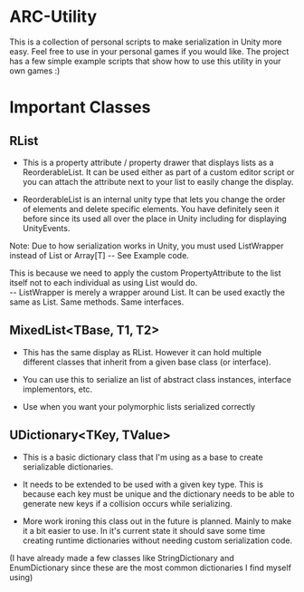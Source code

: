 # ARC-Utility

This is a collection of personal scripts to make serialization in Unity more easy. Feel free to use in your personal games if you would like.
The project has a few simple example scripts that show how to use this utility in your own games :)

# __Important Classes__

## RList
* This is a property attribute / property drawer that displays lists as a ReorderableList.
It can be used either as part of a custom editor script or you can attach the attribute next to your list to easily change the display.

* ReorderableList is an internal unity type that lets you change the order of elements and delete specific elements.
You have definitely seen it before since its used all over the place in Unity including for displaying UnityEvents.

Note: Due to how serialization works in Unity, you must used ListWrapper<T> instead of List<T> or Array[T] -- See Example code.

This is because we need to apply the custom PropertyAttribute to the list itself not to each individual as using List<T> would do.\
-- ListWrapper<T> is merely a wrapper around List<T>. It can be used exactly the same as List. Same methods. Same interfaces.

## MixedList<TBase, T1, T2>
* This has the same display as RList. However it can hold multiple different classes that inherit from a given base class (or interface).

* You can use this to serialize an list of abstract class instances, interface implementors, etc. 

* Use when you want your polymorphic lists serialized correctly

## UDictionary<TKey, TValue>
* This is a basic dictionary class that I'm using as a base to create serializable dictionaries. 

* It needs to be extended to be used with a given key type. This is because each key must be unique and the dictionary needs to be able
to generate new keys if a collision occurs while serializing.

* More work ironing this class out in the future is planned. Mainly to make it a bit easier to use. In it's current state it should
save some time creating runtime dictionaries without needing custom serialization code.

(I have already made a few classes like StringDictionary<T> and EnumDictionary<T> since these are the most common dictionaries I find myself using)
